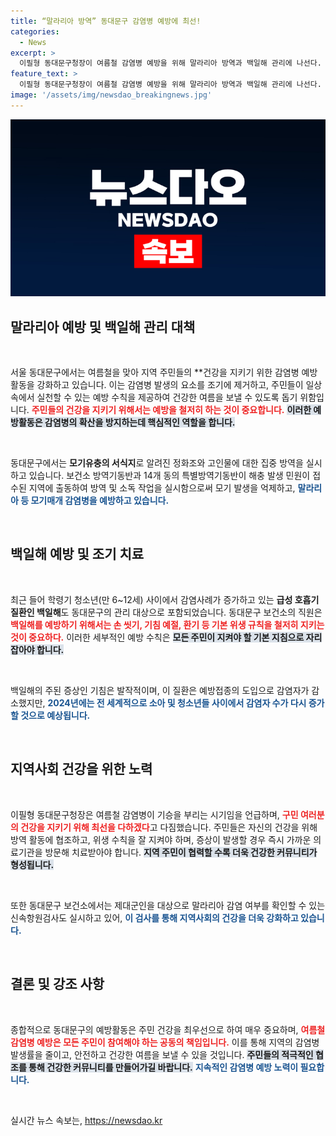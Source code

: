 ```yaml
---
title: “말라리아 방역” 동대문구 감염병 예방에 최선!
categories:
  - News
excerpt: >
  이필형 동대문구청장이 여름철 감염병 예방을 위해 말라리아 방역과 백일해 관리에 나선다. 모기 유충 서식지를 타겟으로 한 집중 방역과 위생 수칙 준수가 강조되며, 증상 발생 시 즉각 치료를 권장한다. 건강한 여름을 위한 필수 정보!
feature_text: >
  이필형 동대문구청장이 여름철 감염병 예방을 위해 말라리아 방역과 백일해 관리에 나선다. 모기 유충 서식지를 타겟으로 한 집중 방역과 위생 수칙 준수가 강조되며, 증상 발생 시 즉각 치료를 권장한다. 건강한 여름을 위한 필수 정보!
image: '/assets/img/newsdao_breakingnews.jpg'
---
```


<p><img src="/assets/img/newsdao_breakingnews.jpg" alt="firstkoreanews 속보" /></p>

<h2 data-ke-size="size26">말라리아 예방 및 백일해 관리 대책</h2>

<p data-ke-size="size16">&nbsp;</p>

<p>서울 동대문구에서는 여름철을 맞아 지역 주민들의 **건강을 지키기 위한</b> 감염병 예방활동을 강화하고 있습니다. 이는 감염병 발생의 요소를 조기에 제거하고, 주민들이 일상 속에서 실천할 수 있는 예방 수칙을 제공하여 건강한 여름을 보낼 수 있도록 돕기 위함입니다. <b><span style="color: #ee2323;">주민들의 건강을 지키기 위해서는 예방을 철저히 하는 것이 중요합니다.</span></b> <b><span style="background-color: #21538527;">이러한 예방활동은 감염병의 확산을 방지하는데 핵심적인 역할을 합니다.</span></b> </p>

<p><br></p>

<p>동대문구에서는 <strong>모기유충의 서식지</strong>로 알려진 정화조와 고인물에 대한 집중 방역을 실시하고 있습니다. 보건소 방역기동반과 14개 동의 특별방역기동반이 해충 발생 민원이 접수된 지역에 출동하여 방역 및 소독 작업을 실시함으로써 모기 발생을 억제하고, <b><span style="color: #1a5490;">말라리아 등 모기매개 감염병을 예방하고 있습니다.</span></b> </p>

<p data-ke-size="size16">&nbsp;</p>

<h2 data-ke-size="size26">백일해 예방 및 조기 치료</h2>

<p data-ke-size="size16">&nbsp;</p>

<p>최근 들어 학령기 청소년(만 6~12세) 사이에서 감염사례가 증가하고 있는 <b>급성 호흡기 질환인 백일해</b>도 동대문구의 관리 대상으로 포함되었습니다. 동대문구 보건소의 직원은 <b><span style="color: #ee2323;">백일해를 예방하기 위해서는 손 씻기, 기침 예절, 환기 등 기본 위생 규칙을 철저히 지키는 것이 중요하다.</span></b> 이러한 세부적인 예방 수칙은 <b><span style="background-color: #21538527;">모든 주민이 지켜야 할 기본 지침으로 자리 잡아야 합니다.</span></b> </p>

<p><br></p>

<p>백일해의 주된 증상인 기침은 발작적이며, 이 질환은 예방접종의 도입으로 감염자가 감소했지만, <b><span style="color: #1a5490;">2024년에는 전 세계적으로 소아 및 청소년들 사이에서 감염자 수가 다시 증가할 것으로 예상됩니다.</span></b> </p>

<p data-ke-size="size16">&nbsp;</p>

<h2 data-ke-size="size26">지역사회 건강을 위한 노력</h2>

<p data-ke-size="size16">&nbsp;</p>

<p>이필형 동대문구청장은 여름철 감염병이 기승을 부리는 시기임을 언급하며, <b><span style="color: #ee2323;">구민 여러분의 건강을 지키기 위해 최선을 다하겠다</span></b>고 다짐했습니다. 주민들은 자신의 건강을 위해 방역 활동에 협조하고, 위생 수칙을 잘 지켜야 하며, 증상이 발생할 경우 즉시 가까운 의료기관을 방문해 치료받아야 합니다. <b><span style="background-color: #21538527;">지역 주민이 협력할 수록 더욱 건강한 커뮤니티가 형성됩니다.</span></b> </p>

<p><br></p>

<p>또한 동대문구 보건소에서는 제대군인을 대상으로 말라리아 감염 여부를 확인할 수 있는 신속항원검사도 실시하고 있어, <b><span style="color: #1a5490;">이 검사를 통해 지역사회의 건강을 더욱 강화하고 있습니다.</span></b></p>

<p data-ke-size="size16">&nbsp;</p>

<h2 data-ke-size="size26">결론 및 강조 사항</h2>

<p data-ke-size="size16">&nbsp;</p>

<p>종합적으로 동대문구의 예방활동은 주민 건강을 최우선으로 하여 매우 중요하며, <b><span style="color: #ee2323;">여름철 감염병 예방은 모든 주민이 참여해야 하는 공동의 책임입니다.</span></b> 이를 통해 지역의 감염병 발생률을 줄이고, 안전하고 건강한 여름을 보낼 수 있을 것입니다. <b><span style="background-color: #21538527;">주민들의 적극적인 협조를 통해 건강한 커뮤니티를 만들어가길 바랍니다.</span></b> <b><span style="color: #1a5490;">지속적인 감염병 예방 노력이 필요합니다.</span></b></p>

<p data-ke-size="size16">&nbsp;</p>
실시간 뉴스 속보는, <a href="https://newsdao.kr" rel="dofollow">https://newsdao.kr</a>


